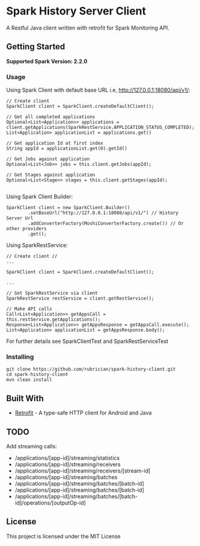 # Spark History Server Client

A Restful Java client written with retrofit for Spark Monitoring API.

## Getting Started
**Supported Spark Version: 2.2.0**

### Usage

Using Spark Client with default base URL i.e, http://127.0.0.1:18080/api/v1/:

```
// Create client
SparkClient client = SparkClient.createDefaultClient();

// Get all completed applications
Optional<List<Application>> applications = client.getApplications(SparkRestService.APPLICATION_STATUS_COMPLETED);
List<Application> applicationList = applications.get()

// Get application Id at first index
String appId = applicationList.get(0).getId()     
        
// Get Jobs against application   
Optional<List<Job>> jobs = this.client.getJobs(appId);

// Get Stages against application
Optional<List<Stage>> stages = this.client.getStages(appId);
   
```

Using Spark Client Builder:

```
SparkClient client = new SparkClient.Builder()
        .setBaseUrl("http://127.0.0.1:18080/api/v1/") // History Server Url
        .addConverterFactory(MoshiConverterFactory.create()) // Or other providers
        .get();
```

Using SparkRestService:
```
// Create client //
...

SparkClient client = SparkClient.createDefaultClient();

...

// Get SparkRestService via client
SparkRestService restService = client.getRestService();

// Make API calls
Call<List<Application>> getAppsCall = this.restService.getApplications();
Response<List<Application>> getAppsResponse = getAppsCall.execute();
List<Application> applicationList = getAppsResponse.body(); 
```

For further details see SparkClientTest and SparkRestServiceTest

### Installing

```
git clone https://github.com/rubrician/spark-history-client.git
cd spark-history-client
mvn clean install
```


## Built With

* [Retrofit](http://square.github.io/retrofit/) - A type-safe HTTP client for Android and Java 

## TODO
Add streaming calls:
* /applications/[app-id]/streaming/statistics
* /applications/[app-id]/streaming/receivers
* /applications/[app-id]/streaming/receivers/[stream-id]
* /applications/[app-id]/streaming/batches
* /applications/[app-id]/streaming/batches/[batch-id]
* /applications/[app-id]/streaming/batches/[batch-id]
* /applications/[app-id]/streaming/batches/[batch-id]/operations/[outputOp-id]

## License

This project is licensed under the MIT License
